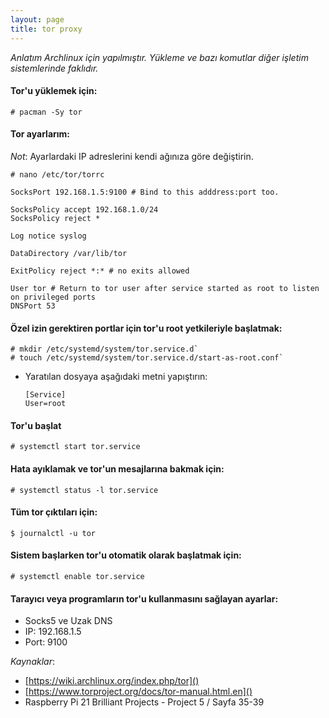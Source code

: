 ```yaml
---
layout: page
title: tor proxy
---
```

_Anlatım Archlinux için yapılmıştır. Yükleme ve bazı komutlar diğer işletim sistemlerinde faklıdır._

#### Tor'u yüklemek için:
```console
# pacman -Sy tor
```

#### Tor ayarlarım:
_Not_: Ayarlardaki IP adreslerini kendi ağınıza göre değiştirin.

```console
# nano /etc/tor/torrc
```

```
SocksPort 192.168.1.5:9100 # Bind to this adddress:port too.

SocksPolicy accept 192.168.1.0/24
SocksPolicy reject *

Log notice syslog

DataDirectory /var/lib/tor

ExitPolicy reject *:* # no exits allowed

User tor # Return to tor user after service started as root to listen on privileged ports
DNSPort 53
```

#### Özel izin gerektiren portlar için tor'u root yetkileriyle başlatmak:
```console
# mkdir /etc/systemd/system/tor.service.d`
# touch /etc/systemd/system/tor.service.d/start-as-root.conf`
```

  * Yaratılan dosyaya aşağıdaki metni yapıştırın:
    ```
    [Service]
    User=root
    ```

#### Tor'u başlat
```console
# systemctl start tor.service
```

#### Hata ayıklamak ve tor'un mesajlarına bakmak için:
```console
# systemctl status -l tor.service
```

#### Tüm tor çıktıları için:
```console
$ journalctl -u tor
```

#### Sistem başlarken tor'u otomatik olarak başlatmak için:
```console
# systemctl enable tor.service
```

#### Tarayıcı veya programların tor'u kullanmasını sağlayan ayarlar:
 * Socks5 ve Uzak DNS
 * IP: 192.168.1.5
 * Port: 9100

_Kaynaklar_:
 
 * [https://wiki.archlinux.org/index.php/tor]()
 * [https://www.torproject.org/docs/tor-manual.html.en]()
 * Raspberry Pi 21 Brilliant Projects - Project 5 / Sayfa 35-39
